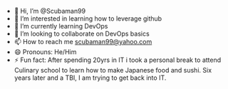 - 👋 Hi, I’m @Scubaman99
- 👀 I’m interested in learning how to leverage github
- 🌱 I’m currently learning DevOps
- 💞️ I’m looking to collaborate on DevOps basics
- 📫 How to reach me scubaman99@yahoo.com
- 😄 Pronouns: He/Him
- ⚡ Fun fact: After spending 20yrs in IT i took a personal break to attend Culinary school to learn how to make Japanese food and sushi.  Six years later and a TBI, I am trying to get back into IT.

<!---
Scubaman99/Scubaman99 is a ✨ special ✨ repository because its `README.md` (this file) appears on your GitHub profile.
You can click the Preview link to take a look at your changes.
--->
